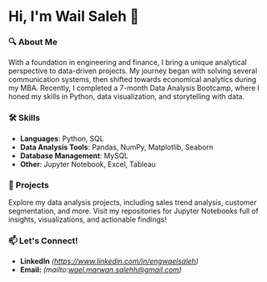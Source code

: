 # Hi, I'm Wail Saleh 👋

### 🔍 About Me
With a foundation in engineering and finance, I bring a unique analytical perspective to data-driven projects. My journey began with solving several communication systems, then shifted towards economical analytics during my MBA. 
Recently, I completed a 7-month Data Analysis Bootcamp, where I honed my skills in Python, data visualization, and storytelling with data. 

### 🛠️ Skills
- **Languages**: Python, SQL
- **Data Analysis Tools**: Pandas, NumPy, Matplotlib, Seaborn
- **Database Management**: MySQL
- **Other**: Jupyter Notebook, Excel, Tableau

### 🚀 Projects
Explore my data analysis projects, including sales trend analysis, customer segmentation, and more. Visit my repositories for Jupyter Notebooks full of insights, visualizations, and actionable findings!

### 📫 Let's Connect!
- **LinkedIn** *(https://www.linkedin.com/in/engwaelsaleh)*
- **Email:** *(mailto:wael.marwan.salehh@gmail.com)*
